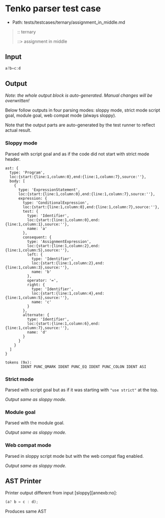 # Tenko parser test case

- Path: tests/testcases/ternary/assignment_in_middle.md

> :: ternary
>
> ::> assignment in middle

## Input

`````js
a?b=c:d
`````

## Output

_Note: the whole output block is auto-generated. Manual changes will be overwritten!_

Below follow outputs in four parsing modes: sloppy mode, strict mode script goal, module goal, web compat mode (always sloppy).

Note that the output parts are auto-generated by the test runner to reflect actual result.

### Sloppy mode

Parsed with script goal and as if the code did not start with strict mode header.

`````
ast: {
  type: 'Program',
  loc:{start:{line:1,column:0},end:{line:1,column:7},source:''},
  body: [
    {
      type: 'ExpressionStatement',
      loc:{start:{line:1,column:0},end:{line:1,column:7},source:''},
      expression: {
        type: 'ConditionalExpression',
        loc:{start:{line:1,column:0},end:{line:1,column:7},source:''},
        test: {
          type: 'Identifier',
          loc:{start:{line:1,column:0},end:{line:1,column:1},source:''},
          name: 'a'
        },
        consequent: {
          type: 'AssignmentExpression',
          loc:{start:{line:1,column:2},end:{line:1,column:5},source:''},
          left: {
            type: 'Identifier',
            loc:{start:{line:1,column:2},end:{line:1,column:3},source:''},
            name: 'b'
          },
          operator: '=',
          right: {
            type: 'Identifier',
            loc:{start:{line:1,column:4},end:{line:1,column:5},source:''},
            name: 'c'
          }
        },
        alternate: {
          type: 'Identifier',
          loc:{start:{line:1,column:6},end:{line:1,column:7},source:''},
          name: 'd'
        }
      }
    }
  ]
}

tokens (9x):
       IDENT PUNC_QMARK IDENT PUNC_EQ IDENT PUNC_COLON IDENT ASI
`````

### Strict mode

Parsed with script goal but as if it was starting with `"use strict"` at the top.

_Output same as sloppy mode._

### Module goal

Parsed with the module goal.

_Output same as sloppy mode._

### Web compat mode

Parsed in sloppy script mode but with the web compat flag enabled.

_Output same as sloppy mode._

## AST Printer

Printer output different from input [sloppy][annexb:no]:

````js
(a? b = c : d);
````

Produces same AST
